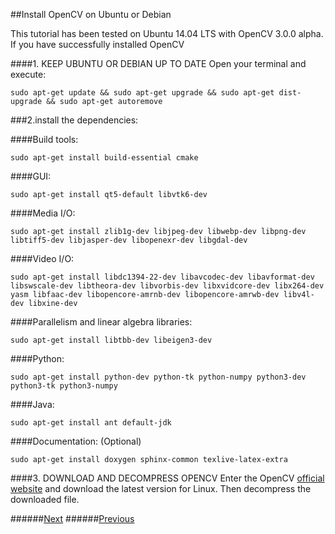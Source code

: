 ##Install OpenCV on Ubuntu or Debian

This tutorial has been tested on Ubuntu 14.04 LTS with OpenCV 3.0.0 alpha. If you have successfully installed OpenCV 

####1. KEEP UBUNTU OR DEBIAN UP TO DATE
Open your terminal and execute:

`sudo apt-get update && sudo apt-get upgrade && sudo apt-get dist-upgrade && sudo apt-get autoremove`

###2.install the dependencies:

####Build tools:

`sudo apt-get install build-essential cmake`

####GUI:

`sudo apt-get install qt5-default libvtk6-dev`

####Media I/O:

`sudo apt-get install zlib1g-dev libjpeg-dev libwebp-dev libpng-dev libtiff5-dev libjasper-dev libopenexr-dev libgdal-dev`

####Video I/O:

`sudo apt-get install libdc1394-22-dev libavcodec-dev libavformat-dev libswscale-dev libtheora-dev libvorbis-dev libxvidcore-dev libx264-dev yasm libfaac-dev libopencore-amrnb-dev libopencore-amrwb-dev libv4l-dev libxine-dev`

####Parallelism and linear algebra libraries:

`sudo apt-get install libtbb-dev libeigen3-dev`

####Python:

`sudo apt-get install python-dev python-tk python-numpy python3-dev python3-tk python3-numpy`

####Java:

`sudo apt-get install ant default-jdk`

####Documentation: (Optional)

`sudo apt-get install doxygen sphinx-common texlive-latex-extra`

####3. DOWNLOAD AND DECOMPRESS OPENCV
Enter the OpenCV [official website](http://opencv.org) and download the latest version for Linux. Then decompress the downloaded file.

######[Next](https://github.com/Lonelygeek/OpenCV-doc/blob/master/compile.md)
######[Previous](https://github.com/Lonelygeek/OpenCV-doc/blob/master/README.md)



